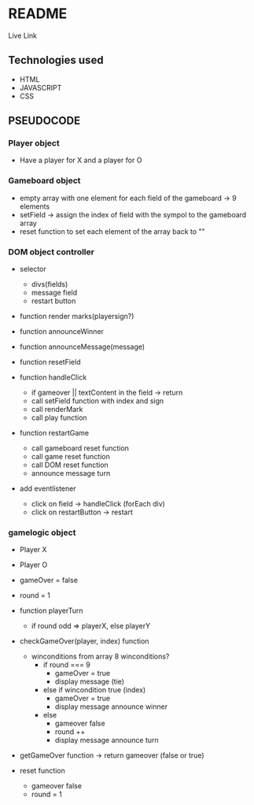 # README

Live Link

## Technologies used

- HTML
- JAVASCRIPT
- CSS

## PSEUDOCODE

### Player object

- Have a player for X and a player for O

### Gameboard object

- empty array with one element for each field of the gameboard -> 9 elements
- setField -> assign the index of field with the sympol to the gameboard array
- reset function to set each element of the array back to ""

### DOM object controller

- selector

  - divs(fields)
  - message field
  - restart button

- function render marks(playersign?)

- function announceWinner

- function announceMessage(message)

- function resetField

- function handleClick

  - if gameover || textContent in the field -> return
  - call setField function with index and sign
  - call renderMark
  - call play function

- function restartGame

  - call gameboard reset function
  - call game reset function
  - call DOM reset function
  - announce message turn

- add eventlistener
  - click on field -> handleClick (forEach div)
  - click on restartButton -> restart

### gamelogic object

- Player X
- Player O
- gameOver = false
- round = 1

- function playerTurn

  - if round odd => playerX, else playerY

- checkGameOver(player, index) function

  - winconditions from array
    8 winconditions?
    - if round === 9
      - gameOver = true
      - display message (tie)
    - else if wincondition true (index)
      - gameOver = true
      - display message announce winner
    - else
      - gameover false
      - round ++
      - display message announce turn

- getGameOver function -> return gameover (false or true)

- reset function
  - gameover false
  - round = 1
